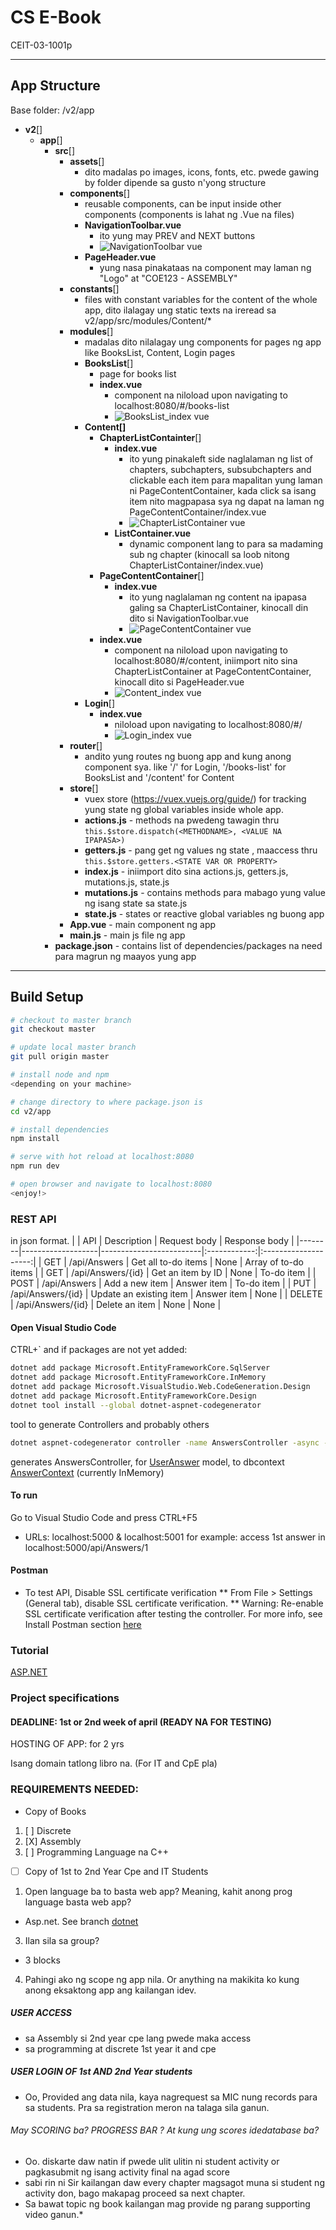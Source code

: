 # CS E-Book 
CEIT-03-1001p

---

## App Structure

Base folder: /v2/app

- **v2**[]
  - **app**[]
    - **src**[]
      - **assets**[]
        - dito madalas po images, icons, fonts, etc. pwede gawing by folder dipende sa gusto n'yong structure
      - **components**[]
        - reusable components, can be input inside other components (components is lahat ng .Vue na files)
        - **NavigationToolbar.vue**
          - ito yung may PREV and NEXT buttons
          - ![NavigationToolbar vue](https://user-images.githubusercontent.com/53966742/76689267-249ea080-666f-11ea-9bdd-b8dd9e2c8a66.png)
        - **PageHeader.vue**
          - yung nasa pinakataas na component may laman ng "Logo" at "COE123 - ASSEMBLY"
      - **constants**[]
        - files with constant variables for the content of the whole app, dito ilalagay ung static texts na ireread sa v2/app/src/modules/Content/* 
      - **modules**[]
        - madalas dito nilalagay ung components for pages ng app like BooksList, Content, Login pages
        - **BooksList**[]
          - page for books list
          - **index.vue**
            - component na niloload upon navigating to localhost:8080/#/books-list
            - ![BooksList_index vue](https://user-images.githubusercontent.com/53966742/76689272-3c762480-666f-11ea-820a-e59becdf7bf9.png)
        - **Content[]** 
          - **ChapterListContainter**[]
            - **index.vue**
              - ito yung pinakaleft side naglalaman ng list of chapters, subchapters, subsubchapters and clickable each item para mapalitan yung laman ni PageContentContainer, kada click sa isang item nito magpapasa sya ng dapat na laman ng PageContentContainer/index.vue
              - ![ChapterListContainer vue](https://user-images.githubusercontent.com/53966742/76689281-4730b980-666f-11ea-8166-deebdd44d300.png)
            - **ListContainer.vue**
              - dynamic component lang to para sa madaming sub ng chapter (kinocall sa loob nitong ChapterListContainer/index.vue)
          - **PageContentContainer**[]
            - **index.vue**
              - ito yung naglalaman ng content na ipapasa galing sa ChapterListContainer, kinocall din dito si NavigationToolbar.vue
              - ![PageContentContainer vue](https://user-images.githubusercontent.com/53966742/76689310-9b3b9e00-666f-11ea-8656-99a0ee870f37.png)
          - **index.vue**
            - component na niloload upon navigating to localhost:8080/#/content, iniimport nito sina ChapterListContainer at PageContentContainer, kinocall dito si PageHeader.vue
            - ![Content_index vue](https://user-images.githubusercontent.com/53966742/76689283-51eb4e80-666f-11ea-8430-65e495ed7f50.png)
        - **Login**[]
          - **index.vue**
            - niloload upon navigating to localhost:8080/#/
            - ![Login_index vue](https://user-images.githubusercontent.com/53966742/76689308-937bf980-666f-11ea-86b9-e80a8ba8b0b8.png)
      - **router**[]
        - andito yung routes ng buong app and kung anong component sya. like '/' for Login, '/books-list' for BooksList and '/content' for Content
      - **store**[]
        - vuex store (https://vuex.vuejs.org/guide/) for tracking yung state ng global variables inside whole app.
        - **actions.js** - methods na pwedeng tawagin thru `this.$store.dispatch(<METHODNAME>, <VALUE NA IPAPASA>)`
        - **getters.js** - pang get ng values ng state , maaccess thru `this.$store.getters.<STATE VAR OR PROPERTY>`
        - **index.js** - iniimport dito sina actions.js, getters.js, mutations.js, state.js
        - **mutations.js** - contains methods para mabago yung value ng isang state sa state.js
        - **state.js** - states or reactive global variables ng buong app
      - **App.vue** - main component ng app
      - **main.js** - main js file ng app
    - **package.json** - contains list of dependencies/packages na need para magrun ng maayos yung app
        




---

## Build Setup

``` bash
# checkout to master branch
git checkout master

# update local master branch
git pull origin master 

# install node and npm
<depending on your machine>

# change directory to where package.json is
cd v2/app

# install dependencies
npm install

# serve with hot reload at localhost:8080
npm run dev

# open browser and navigate to localhost:8080
<enjoy!>

```

### REST API
in json format.
|        | API	             | Description	           | Request body |	Response body        |
|--------|-------------------|-------------------------|:------------:|:--------------------:|
| GET    | /api/Answers      | Get all to-do items	   | None	        | Array of to-do items |
| GET    | /api/Answers/{id} | Get an item by ID	     | None	        | To-do item           |
| POST   | /api/Answers	     | Add a new item	         | Answer item  | To-do item           |
| PUT    | /api/Answers/{id} | Update an existing item | Answer item	| None                 |
| DELETE | /api/Answers/{id} | Delete an item          | None	        | None                 |
#### Open Visual Studio Code
CTRL+\`
and if packages are not yet added:
```bash
dotnet add package Microsoft.EntityFrameworkCore.SqlServer
dotnet add package Microsoft.EntityFrameworkCore.InMemory
dotnet add package Microsoft.VisualStudio.Web.CodeGeneration.Design
dotnet add package Microsoft.EntityFrameworkCore.Design
dotnet tool install --global dotnet-aspnet-codegenerator
```
tool to generate Controllers and probably others
```bash
dotnet aspnet-codegenerator controller -name AnswersController -async -api -m UserAnswer -dc AnswerContext -outDir Controllers
```
generates AnswersController, for [UserAnswer](https://raw.githubusercontent.com/pereav/cs-e-book/master/AnswerApi/Models/UserAnswer.cs) model, to dbcontext [AnswerContext]((https://raw.githubusercontent.com/pereav/cs-e-book/master/AnswerApi/Models/AnswerContext.cs)) (currently InMemory)

#### To run
Go to Visual Studio Code and press CTRL+F5
* URLs: localhost:5000 & localhost:5001
for example: access 1st answer in localhost:5000/api/Answers/1

#### Postman
* To test API, Disable SSL certificate verification
** From File > Settings (General tab), disable SSL certificate verification.
** Warning: Re-enable SSL certificate verification after testing the controller.
For more info, see Install Postman section [here](https://docs.microsoft.com/en-us/aspnet/core/tutorials/first-web-api?view=aspnetcore-3.1&tabs=visual-studio-code#install-postman)

### Tutorial
[ASP.NET](https://github.com/pereav/cs-e-book/issues/8)

### Project specifications
#### DEADLINE: 1st or 2nd week of april (READY NA FOR TESTING)
HOSTING OF APP: for 2 yrs

Isang domain tatlong libro na. (For IT and CpE pla)

### REQUIREMENTS NEEDED:
* Copy of Books
1. [ ] Discrete
2. [X]  Assembly
3. [ ] Programming Language na C++
* [ ] Copy of 1st to 2nd Year Cpe and IT Students

1. Open language ba to basta web app? Meaning, kahit anong prog language basta web app?	 
- Asp.net. See branch [dotnet](https://github.com/pereav/cs-e-book/tree/dotnet)
3. Ilan sila sa group?
- 3 blocks
4. Pahingi ako ng scope ng app nila. Or anything na makikita ko kung anong eksaktong app ang kailangan idev. 

##### USER ACCESS
* sa Assembly si 2nd year cpe lang pwede maka access
* sa programming at discrete 1st year it and cpe

##### USER LOGIN OF 1st AND 2nd Year students
- Oo, Provided ang data nila, kaya nagrequest sa MIC nung records para  sa students. Pra sa registration meron na talaga sila ganun.

###### May SCORING ba? PROGRESS BAR ? At kung ung scores idedatabase ba?
- Oo. diskarte daw natin if pwede ulit ulitin ni student activity or pagkasubmit ng isang activity final na agad score
- sabi rin ni Sir kailangan daw every chapter magsagot muna si student ng activity don, bago makapag proceed sa next chapter.
- Sa bawat topic ng book kailangan mag provide ng parang supporting video ganun.*
